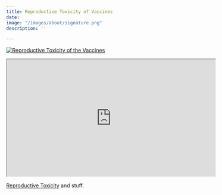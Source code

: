 ```yaml
---
title: Reproductive Toxicity of Vaccines
date: 
image: "/images/about/signature.png"
description: ''

---
```

[![Reproductive Toxicity of the Vaccines](/images/reproductive_toxicity.png)]({https://odysee.com/@DarkHorsePodcastClips:b/informed-consent-and-reproductive:e} "Reproductive Toxicity of the Vaccines")

<iframe id="lbry-iframe" width="560" height="315" src="https://odysee.com/$/embed/informed-consent-and-reproductive/eefdd54bf9bf4a5f773b4ff97c99269f10ba5f05?r=5uYZqkBzzo64MvuKV84qw4op9gUWQmXq" allowfullscreen></iframe>

[Reproductive Toxicity]({https://odysee.com/@DarkHorsePodcastClips:b/informed-consent-and-reproductive:e} "Reproductive Toxicity of the Vaccine") and stuff.